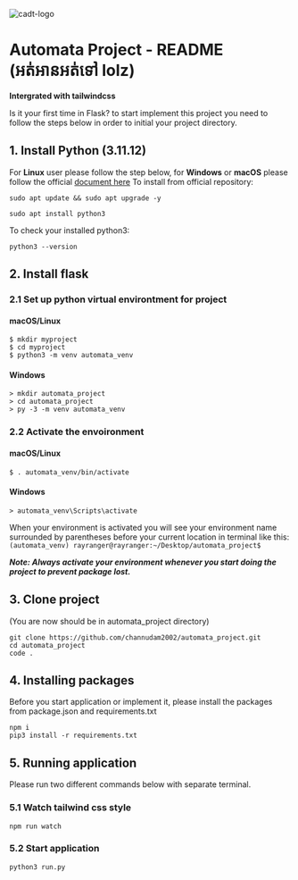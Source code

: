 ![cadt-logo](https://www.cadt.edu.kh/wp-content/uploads/2022/02/CADT-Masterbrand-Logos-Navy_CADT-Small-Khmer-English.png)
# Automata Project - README (អត់អានអត់ទៅ lolz)
**Intergrated with tailwindcss** <br/>

Is it your first time in Flask? to start implement this project you need to follow the steps below in order to initial your project directory.
## 1. Install Python (3.11.12)
For **Linux** user please follow the step below, for **Windows** or **macOS** please follow the official [document here](https://www.python.org/downloads/)
To install from official repository:
```
sudo apt update && sudo apt upgrade -y
```
```
sudo apt install python3
```
To check your installed python3:
```
python3 --version
```
## 2. Install flask
### 2.1 Set up python virtual environtment for project
#### macOS/Linux
```
$ mkdir myproject
$ cd myproject
$ python3 -m venv automata_venv
```
#### Windows
```
> mkdir automata_project
> cd automata_project
> py -3 -m venv automata_venv
```
### 2.2 Activate the envoironment
#### macOS/Linux
```
$ . automata_venv/bin/activate
```
#### Windows
```
> automata_venv\Scripts\activate
```
When your environment is activated you will see your environment name surrounded by parentheses before your current location in terminal like this:
`
(automata_venv) rayranger@rayranger:~/Desktop/automata_project$
`

***Note: Always activate your environment whenever you start doing the project to prevent package lost.***
## 3. Clone project
(You are now should be in automata_project directory)
```
git clone https://github.com/channudam2002/automata_project.git
cd automata_project
code .
```

## 4. Installing packages
Before you start application or implement it, please install the packages from package.json and requirements.txt
```
npm i
pip3 install -r requirements.txt
```
## 5. Running application
Please run two different commands below with separate terminal. 
### 5.1 Watch tailwind css style
```
npm run watch
```
### 5.2 Start application 
```
python3 run.py
```

















